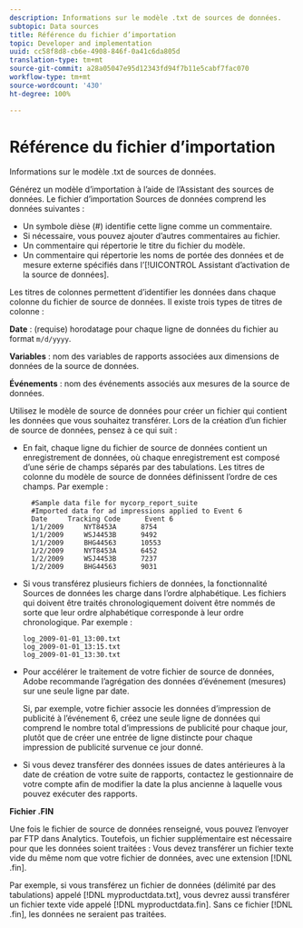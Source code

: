 ```yaml
---
description: Informations sur le modèle .txt de sources de données.
subtopic: Data sources
title: Référence du fichier d’importation
topic: Developer and implementation
uuid: cc58f8d8-cb6e-4908-846f-0a41c6da805d
translation-type: tm+mt
source-git-commit: a28a05047e95d12343fd94f7b11e5cabf7fac070
workflow-type: tm+mt
source-wordcount: '430'
ht-degree: 100%

---
```



# Référence du fichier d’importation

Informations sur le modèle .txt de sources de données.

Générez un modèle d’importation à l’aide de l’Assistant des sources de données. Le fichier d’importation Sources de données comprend les données suivantes :

* Un symbole dièse (#) identifie cette ligne comme un commentaire.
* Si nécessaire, vous pouvez ajouter d’autres commentaires au fichier.
* Un commentaire qui répertorie le titre du fichier du modèle.
* Un commentaire qui répertorie les noms de portée des données et de mesure externe spécifiés dans l’[!UICONTROL Assistant d’activation de la source de données].

Les titres de colonnes permettent d’identifier les données dans chaque colonne du fichier de source de données. Il existe trois types de titres de colonne :

**Date** : (requise) horodatage pour chaque ligne de données du fichier au format `m/d/yyyy`.

**Variables** : nom des variables de rapports associées aux dimensions de données de la source de données.

**Événements** : nom des événements associés aux mesures de la source de données.

Utilisez le modèle de source de données pour créer un fichier qui contient les données que vous souhaitez transférer. Lors de la création d’un fichier de source de données, pensez à ce qui suit :

* En fait, chaque ligne du fichier de source de données contient un enregistrement de données, où chaque enregistrement est composé d’une série de champs séparés par des tabulations. Les titres de colonne du modèle de source de données définissent l’ordre de ces champs. Par exemple :

   ```
     #Sample data file for mycorp_report_suite 
     #Imported data for ad impressions applied to Event 6
     Date     Tracking Code      Event 6 
     1/1/2009     NYT8453A      8754
     1/1/2009     WSJ4453B      9492
     1/1/2009     BHG44563      10553
     1/2/2009     NYT8453A      6452
     1/2/2009     WSJ4453B      7237
     1/2/2009     BHG44563      9031
   ```

* Si vous transférez plusieurs fichiers de données, la fonctionnalité Sources de données les charge dans l’ordre alphabétique. Les fichiers qui doivent être traités chronologiquement doivent être nommés de sorte que leur ordre alphabétique corresponde à leur ordre chronologique. Par exemple :

   ```
   log_2009-01-01_13:00.txt
   log_2009-01-01_13:15.txt
   log_2009-01-01_13:30.txt
   ```

* Pour accélérer le traitement de votre fichier de source de données, Adobe recommande l’agrégation des données d’événement (mesures) sur une seule ligne par date.

   Si, par exemple, votre fichier associe les données d’impression de publicité à l’événement 6, créez une seule ligne de données qui comprend le nombre total d’impressions de publicité pour chaque jour, plutôt que de créer une entrée de ligne distincte pour chaque impression de publicité survenue ce jour donné.
* Si vous devez transférer des données issues de dates antérieures à la date de création de votre suite de rapports, contactez le gestionnaire de votre compte afin de modifier la date la plus ancienne à laquelle vous pouvez exécuter des rapports.

**Fichier .FIN**

Une fois le fichier de source de données renseigné, vous pouvez l’envoyer par FTP dans Analytics. Toutefois, un fichier supplémentaire est nécessaire pour que les données soient traitées : Vous devez transférer un fichier texte vide du même nom que votre fichier de données, avec une extension [!DNL .fin].

Par exemple, si vous transférez un fichier de données (délimité par des tabulations) appelé [!DNL myproductdata.txt], vous devrez aussi transférer un fichier texte vide appelé [!DNL myproductdata.fin]. Sans ce fichier [!DNL .fin], les données ne seraient pas traitées.
